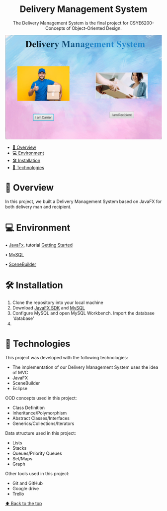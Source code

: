 <h1 align="center"> Delivery Management System  </h1>

<p align="center">
The Delivery Management System is the final project for CSYE6200-Concepts of Object-Oriented Design. <br/>
</p>

<p align="center">
  <img src="./src/images/project_screenshot/home.png"/>
</p>

<!-- TOC -->
* [📑 Overview](#-overview)
* [💻 Environment](#-environment)
* [🛠 Installation](#-installation)
* [🚀 Technologies](#-technologies)
<!-- TOC -->

# 📑 Overview
In this project, we built a Delivery Management System based on JavaFX for both delivery man and recipient. 


# 💻 Environment
• [JavaFx](https://openjfx.io/), tutorial [Getting Started](https://openjfx.io/openjfx-docs/)

• [MySQL](https://www.mysql.com/)

• [SceneBuilder](https://gluonhq.com/products/scene-builder/)

# 🛠 Installation
1. Clone the repository into your local machine
2. Download [JavaFX SDK](https://gluonhq.com/products/javafx/) and [MySQL](https://dev.mysql.com/downloads/installer/)
3. Configure MySQL and open MySQL Workbench. Import the database 'database'
4. 

# 🚀 Technologies
This project was developed with the following technologies:
- The implementation of our Delivery Management System uses the idea of MVC
- JavaFX
- SceneBuilder
- Eclipse
  
OOD concepts used in this project:
- Class Definition
- Inheritance/Polymorphism
- Abstract Classes/Interfaces
- Generics/Collections/Iterators

Data structure used in this project:  
- Lists
- Stacks
- Queues/Priority Queues
- Set/Maps
- Graph

Other tools used in this project:  
- Git and GitHub
- Google drive
- Trello

[⬆ Back to the top](#h1)<br>